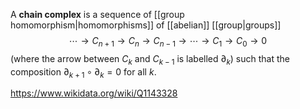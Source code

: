 A **chain complex** is a sequence of [[group homomorphism|homomorphisms]] of [[abelian]] [[group|groups]] $$\cdots \to C_{n+1} \to C_n \to C_{n-1} \to \cdots \to C_1\to C_0 \to 0$$ (where the arrow between $C_{k}$ and $C_{k-1}$ is labelled $\partial_k$) such that the composition $\partial_{k+1}\circ\partial_k = 0$ for all $k$. 

https://www.wikidata.org/wiki/Q1143328